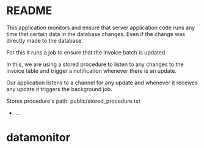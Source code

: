 # README
This application monitors and ensure that server application code runs any time that certain data in the database changes.
Even if the change was directly made to the database.

For this it runs a job to ensure that the invoice batch is updated.

In this, we are using a stored procedure to listen to any changes to the invoice table and trigger a notification whenever there is an update.

Our application listens to a channel for any update and whenever it receives any update it triggers the background job.

Stores procedure's path: public/stored_procedure.txt

* ...
# datamonitor
